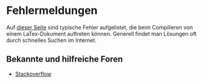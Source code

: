 # Fehlermeldungen

Auf [dieser Seite](https://de.overleaf.com/learn/latex/Errors) sind typische Fehler aufgelistet, die beim Compilieren von einem LaTex-Dokument auftreten können. Generell findet man Lösungen oft durch schnelles Suchen im Internet.

## Bekannte und hilfreiche Foren

- [Stackoverflow](https://stackoverflow.com/)
